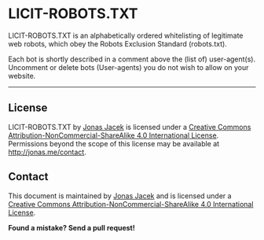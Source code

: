 # LICIT-ROBOTS.TXT

LICIT-ROBOTS.TXT is an alphabetically ordered whitelisting of legitimate web robots, which obey the Robots Exclusion Standard (robots.txt). 

Each bot is shortly described in a comment above the (list of) user-agent(s). Uncomment or delete bots (User-agents) you do not wish to allow on your website.

***

## License

<span xmlns:dct="http://purl.org/dc/terms/" href="http://purl.org/dc/dcmitype/Text" property="dct:title" rel="dct:type">LICIT-ROBOTS.TXT</span> by <a xmlns:cc="http://creativecommons.org/ns#" href="https://github.com/jonasjacek/licit-robots" property="cc:attributionName" rel="cc:attributionURL">Jonas Jacek</a> is licensed under a <a rel="license" href="http://creativecommons.org/licenses/by-nc-sa/4.0/">Creative Commons Attribution-NonCommercial-ShareAlike 4.0 International License</a>. Permissions beyond the scope of this license may be available at <a xmlns:cc="http://creativecommons.org/ns#" href="http://jonas.me/contact" rel="cc:morePermissions">http://jonas.me/contact</a>.

## Contact

This document is maintained by [Jonas Jacek](http://jonas.me/) and is licensed under a [Creative Commons Attribution-NonCommercial-ShareAlike 4.0 International License](http://creativecommons.org/licenses/by-nc-sa/4.0/).

**Found a mistake? Send a pull request!**
